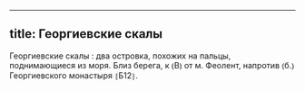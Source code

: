 
---
title: Георгиевские скалы
---
Георгиевские скалы
: два островка, похожих на пальцы, поднимающиеся из моря. Близ берега, к ⦅В⦆ от м. Феолент, напротив ⦅б.⦆ Георгиевского монастыря ⦃Б12⦄.
